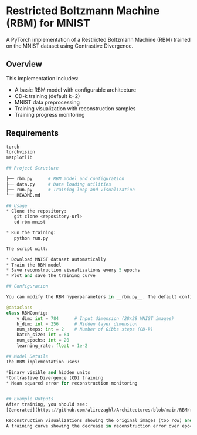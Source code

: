 # Restricted Boltzmann Machine (RBM) for MNIST

A PyTorch implementation of a Restricted Boltzmann Machine (RBM) trained on the MNIST dataset using Contrastive Divergence.

## Overview

This implementation includes:

* A basic RBM model with configurable architecture
* CD-k training (default k=2)
* MNIST data preprocessing
* Training visualization with reconstruction samples
* Training progress monitoring

## Requirements

```python
torch
torchvision
matplotlib

## Project Structure

├── rbm.py      # RBM model and configuration
├── data.py     # Data loading utilities  
├── run.py      # Training loop and visualization
└── README.md

## Usage
* Clone the repository:
   git clone <repository-url>
   cd rbm-mnist

* Run the training:
   python run.py

The script will:

* Download MNIST dataset automatically
* Train the RBM model
* Save reconstruction visualizations every 5 epochs
* Plot and save the training curve

## Configuration

You can modify the RBM hyperparameters in __rbm.py__. The default configuration is:

@dataclass
class RBMConfig:
    v_dim: int = 784      # Input dimension (28x28 MNIST images)
    h_dim: int = 256      # Hidden layer dimension  
    num_steps: int = 2    # Number of Gibbs steps (CD-k)
    batch_size: int = 64
    num_epochs: int = 20
    learning_rate: float = 1e-2

## Model Details
The RBM implementation uses:

*Binary visible and hidden units
*Contrastive Divergence (CD) training
* Mean squared error for reconstruction monitoring


## Example Outputs
After training, you should see:
[Generated](https://github.com/alirezaghl/Architectures/blob/main/RBM/results/reconstructions_epoch_20.png)

Reconstruction visualizations showing the original images (top row) and their reconstructions (bottom row)
A training curve showing the decrease in reconstruction error over epochs
